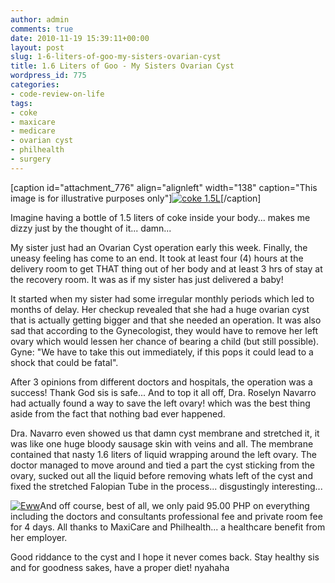 ```yaml
---
author: admin
comments: true
date: 2010-11-19 15:39:11+00:00
layout: post
slug: 1-6-liters-of-goo-my-sisters-ovarian-cyst
title: 1.6 Liters of Goo - My Sisters Ovarian Cyst
wordpress_id: 775
categories:
- code-review-on-life
tags:
- coke
- maxicare
- medicare
- ovarian cyst
- philhealth
- surgery
---
```


[caption id="attachment_776" align="alignleft" width="138" caption="This image is for illustrative purposes only"][![coke 1.5L](http://www.reengo.com/wp-content/uploads/2010/11/coke_2_liter_contour_bottle-138x300.jpg)](http://www.reengo.com/1-6-liters-of-goo-my-sisters-ovarian-cyst/coke_2_liter_contour_bottle)[/caption]

Imagine having a bottle of 1.5 liters of coke inside your body... makes me dizzy just by the thought of it... damn...

My sister just had an Ovarian Cyst operation early this week. Finally, the uneasy feeling has come to an end. It took at least four (4) hours at the delivery room to get THAT thing out of her body and at least 3 hrs of stay at the recovery room. It was as if my sister has just delivered a baby!

It started when my sister had some irregular monthly periods which led to months of delay. Her checkup revealed that she had a huge ovarian cyst that is actually getting bigger and that she needed an operation. It was also sad that according to the Gynecologist, they would have to remove her left ovary which would lessen her chance of bearing a child (but still possible). Gyne: "We have to take this out immediately, if this pops it could lead to a shock that could be fatal".

After 3 opinions from different doctors and hospitals, the operation was a success! Thank God sis is safe... And to top it all off, Dra. Roselyn Navarro had actually found a way to save the left ovary! which was the best thing aside from the fact that nothing bad ever happened.

Dra. Navarro even showed us that damn cyst membrane and stretched it, it was like one huge bloody sausage skin with veins and all. The membrane contained that nasty 1.6 liters of liquid wrapping around the left ovary. The doctor managed to move around and tied a part the cyst sticking from the ovary, sucked out all the liquid before removing whats left of the cyst and fixed the stretched Falopian Tube in the process... disgustingly interesting...

[![Eww](http://www.reengo.com/wp-content/uploads/2010/11/151052_1507696609129_1135724304_31304118_4050162_n-300x225.jpg)](http://www.reengo.com/1-6-liters-of-goo-my-sisters-ovarian-cyst/151052_1507696609129_1135724304_31304118_4050162_n)And off course, best of all, we only paid 95.00 PHP on everything including the doctors and consultants professional fee and private room fee for 4 days. All thanks to MaxiCare and Philhealth... a healthcare benefit from her employer.

Good riddance to the cyst and I hope it never comes back. Stay healthy sis and for goodness sakes, have a proper diet! nyahaha
